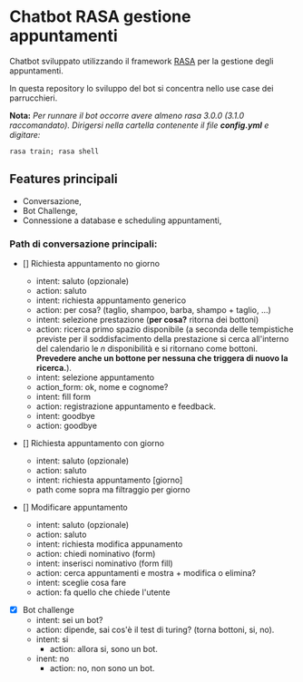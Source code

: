 # Chatbot RASA gestione appuntamenti
Chatbot sviluppato utilizzando il framework [RASA](https://rasa.com/) per la gestione degli appuntamenti.

In questa repository lo sviluppo del bot si concentra nello use case dei parrucchieri.

**Nota:** *Per runnare il bot occorre avere almeno rasa 3.0.0 (3.1.0 raccomandato). Dirigersi nella cartella contenente il file **config.yml** e digitare:*
```shell
rasa train; rasa shell
```

## Features principali
- Conversazione,
- Bot Challenge,
- Connessione a database e scheduling appuntamenti,

### Path di conversazione principali:
- [] Richiesta appuntamento no giorno
  - intent: saluto (opzionale)
  - action: saluto
  - intent: richiesta appuntamento generico
  - action: per cosa? (taglio, shampoo, barba, shampo + taglio, ...)
  - intent: selezione prestazione (**per cosa?** ritorna dei bottoni)
  - action: ricerca primo spazio disponibile (a seconda delle tempistiche previste per il soddisfacimento della prestazione si cerca all'interno del calendario le *n* disponibilità e si ritornano come bottoni. **Prevedere anche un bottone per nessuna che triggera di nuovo la ricerca.**).
  - intent: selezione appuntamento
  - action_form: ok, nome e cognome?
  - intent: fill form
  - action: registrazione appuntamento e feedback.
  - intent: goodbye
  - action: goodbye

- [] Richiesta appuntamento con giorno
  - intent: saluto (opzionale)
  - action: saluto
  - intent: richiesta appuntamento [giorno]
  - path come sopra ma filtraggio per giorno

- [] Modificare appuntamento
  - intent: saluto (opzionale)
  - action: saluto
  - intent: richiesta modifica appunamento
  - action: chiedi nominativo (form)
  - intent: inserisci nominativo (form fill)
  - action: cerca appuntamenti e mostra + modifica o elimina?
  - intent: sceglie cosa fare
  - action: fa quello che chiede l'utente

- [x] Bot challenge
  - intent: sei un bot?
  - action: dipende, sai cos'è il test di turing? (torna bottoni, si, no).
  - intent: si
    - action: allora si, sono un bot.
  - inent: no
    - action: no, non sono un bot.